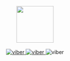<div id="header" align="center">
    <img src="https://media.giphy.com/media/M9gbBd9nbDrOTu1Mqx/giphy.gif" width="100"/>
    <br>
    <br>
    <div id="badges">
        <a href="viber://chat?number=+380986697772" target="_blank">
            <img src="https://img.shields.io/badge/Viber-eggplant?style=for-the-badge&logo=Viber&logoColor=white" alt="viber"/>
        </a>
        <a href="https://t.me/sovavit" target="_blank">
            <img src="https://img.shields.io/badge/Telegram-blue?style=for-the-badge&logo=telegram&logoColor=white" alt="viber"/>
        </a>
         <a "mailto:sova2011@gmail.com" target="_blank">
            <img src="https://img.shields.io/badge/Google-red?style=for-the-badge&logo=google&logoColor=white" alt="viber"/>
        </a>
    </div>
</div>


